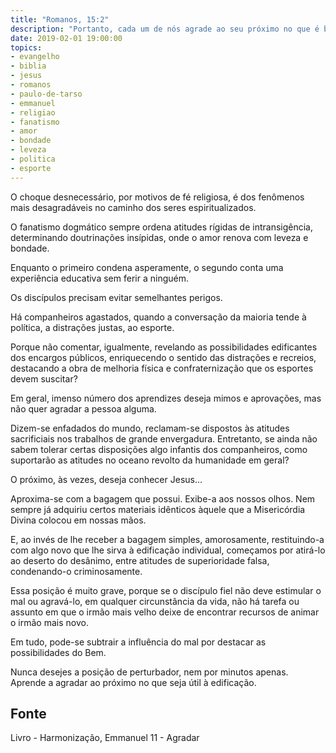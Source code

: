 ```yaml
---
title: "Romanos, 15:2"
description: "Portanto, cada um de nós agrade ao seu próximo no que é bom para edificações." - Paulo
date: 2019-02-01 19:00:00
topics: 
- evangelho
- biblia
- jesus
- romanos
- paulo-de-tarso
- emmanuel
- religiao
- fanatismo
- amor
- bondade
- leveza
- politica
- esporte
---
```


O choque desnecessário, por motivos de fé religiosa, é dos
fenômenos mais desagradáveis no caminho dos seres espiritualizados.

O fanatismo dogmático sempre ordena atitudes rígidas de
intransigência, determinando doutrinações insípidas, onde o amor
renova com leveza e bondade.

Enquanto o primeiro condena asperamente, o segundo conta
uma experiência educativa sem ferir a ninguém.

Os discípulos precisam evitar semelhantes perigos.

Há companheiros agastados, quando a conversação da maioria
tende à política, a distrações justas, ao esporte.

Porque não comentar, igualmente, revelando as possibilidades
edificantes dos encargos públicos, enriquecendo o sentido das
distrações e recreios, destacando a obra de melhoria física e
confraternização que os esportes devem suscitar?

Em geral, imenso número dos aprendizes deseja mimos e
aprovações, mas não quer agradar a pessoa alguma.

Dizem-se enfadados do mundo, reclamam-se dispostos às atitudes sacrificiais nos
trabalhos de grande envergadura. Entretanto, se ainda não sabem tolerar certas
disposições algo infantis dos companheiros, como suportarão as atitudes no
oceano revolto da humanidade em geral?

O próximo, às vezes, deseja conhecer Jesus...

Aproxima-se com a bagagem que possui. Exibe-a aos nossos olhos. Nem sempre já
adquiriu certos materiais idênticos àquele que a Misericórdia Divina colocou em
nossas mãos.

E, ao invés de lhe receber a bagagem simples, amorosamente, restituindo-a com
algo novo que lhe sirva à edificação individual, começamos por atirá-lo ao
deserto do desânimo, entre atitudes de superioridade falsa, condenando-o
criminosamente.

Essa posição é muito grave, porque se o discípulo fiel não deve estimular o mal
ou agravá-lo, em qualquer circunstância da vida, não há tarefa ou assunto em que
o irmão mais velho deixe de encontrar recursos de animar o irmão mais novo.

Em tudo, pode-se subtrair a influência do mal por destacar as
possibilidades do Bem.

Nunca desejes a posição de perturbador, nem por minutos apenas. Aprende a
agradar ao próximo no que seja útil à edificação.


## Fonte
Livro - Harmonização, Emmanuel
11 - Agradar
